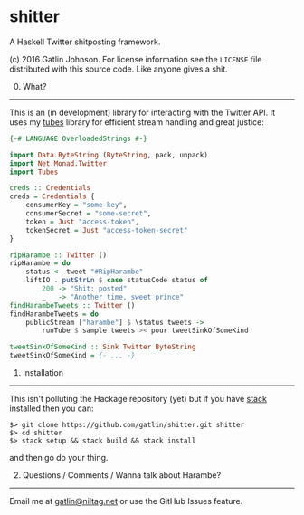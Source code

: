 shitter
===

A Haskell Twitter shitposting framework.

(c) 2016 Gatlin Johnson. For license information see the `LICENSE` file
distributed with this source code. Like anyone gives a shit.

0. What?
---

This is an (in development) library for interacting with the Twitter
API. It uses my [tubes][tubes] library for efficient stream handling and great
justice:

```haskell
{-# LANGUAGE OverloadedStrings #-}

import Data.ByteString (ByteString, pack, unpack)
import Net.Monad.Twitter
import Tubes

creds :: Credentials
creds = Credentials {
    consumerKey = "some-key",
    consumerSecret = "some-secret",
    token = Just "access-token",
    tokenSecret = Just "access-token-secret"
}

ripHarambe :: Twitter ()
ripHarambe = do
    status <- tweet "#RipHarambe"
    liftIO . putStrLn $ case statusCode status of
        200 -> "Shit: posted"
        _   -> "Another time, sweet prince"
findHarambeTweets :: Twitter ()
findHarambeTweets = do
    publicStream ["harambe"] $ \status tweets ->
        runTube $ sample tweets >< pour tweetSinkOfSomeKind

tweetSinkOfSomeKind :: Sink Twitter ByteString
tweetSinkOfSomeKind = {- ... -}
```

1. Installation
---

This isn't polluting the Hackage repository (yet) but if you have [stack][stack]
installed then you can:

    $> git clone https://github.com/gatlin/shitter.git shitter
    $> cd shitter
    $> stack setup && stack build && stack install

and then go do your thing.

2. Questions / Comments / Wanna talk about Harambe?
---

Email me at <gatlin@niltag.net> or use the GitHub Issues feature.

[stack]: https://www.haskellstack.org
[tubes]: http://hackage.haskell.org/package/tubes
